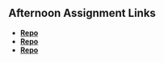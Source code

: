 ## Afternoon Assignment Links

* **[Repo](https://github.com/Basedcodesmith/<ASSIGNMENT_REPO>)**
* **[Repo](https://github.com/Basedcodesmith/<ASSIGNMENT_REPO>)**
* **[Repo](https://github.com/Basedcodesmith/<ASSIGNMENT_REPO>)**
